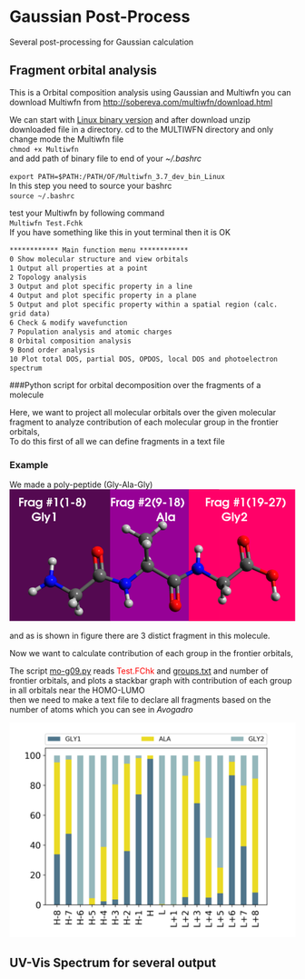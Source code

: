 # Gaussian Post-Process


Several post-processing for Gaussian calculation


## Fragment orbital analysis

This is a Orbital composition analysis using Gaussian and Multiwfn
you can download Multiwfn from
http://sobereva.com/multiwfn/download.html

We can start with [Linux binary version](http://sobereva.com/multiwfn/misc/Multiwfn_3.7_dev_bin_Linux.zip) and after download unzip downloaded file in a directory.
cd to the MULTIWFN directory and only change mode the Multiwfn file  
    `chmod +x Multiwfn`  
and add path of binary file to end of your *~/.bashrc*   

`export PATH=$PATH:/PATH/OF/Multiwfn_3.7_dev_bin_Linux`  
In this step you need to source your bashrc   
`source ~/.bashrc`


test your Multiwfn by following command  
             `Multiwfn Test.Fchk`  
             If you have something like this in yout terminal then it is OK  


```shell
************ Main function menu ************
0 Show molecular structure and view orbitals
1 Output all properties at a point
2 Topology analysis
3 Output and plot specific property in a line
4 Output and plot specific property in a plane
5 Output and plot specific property within a spatial region (calc. grid data)
6 Check & modify wavefunction
7 Population analysis and atomic charges
8 Orbital composition analysis
9 Bond order analysis
10 Plot total DOS, partial DOS, OPDOS, local DOS and photoelectron spectrum
```

###Python script for orbital decomposition over the fragments of a molecule

Here, we want to project all molecular orbitals over the given molecular fragment to analyze contribution of each molecular group in the frontier orbitals,  
To do this first of all we can define fragments in a text file

### Example

We made a poly-peptide (Gly-Ala-Gly)
![fragmentation](test12.png)  

and as is shown in figure there are 3 distict fragment in this molecule.

Now we want to calculate contribution of each group in the frontier orbitals,


The script  [mo-g09.py](./mo-g09.py) reads <span style="color:red">Test.FChk </span> and [groups.txt](groups.txt) and number of frontier orbitals, and plots a stackbar graph with contribution of each group in all orbitals near the HOMO-LUMO  
then we need to make a text file to declare all fragments based on the number of atoms which you can see in *Avogadro*

![test](test.png)



## UV-Vis Spectrum for several output
